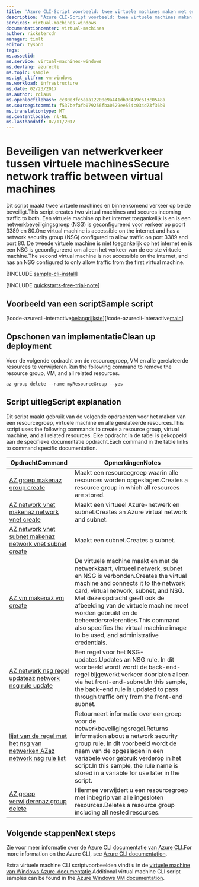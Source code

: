 ```yaml
---
title: 'Azure CLI-Script voorbeeld: twee virtuele machines maken met een interne en externe NSG | Microsoft Docs'
description: 'Azure CLI-Script voorbeeld: twee virtuele machines maken met de interne en externe NSG'
services: virtual-machines-windows
documentationcenter: virtual-machines
author: rickstercdn
manager: timlt
editor: tysonn
tags: 
ms.assetid: 
ms.service: virtual-machines-windows
ms.devlang: azurecli
ms.topic: sample
ms.tgt_pltfrm: vm-windows
ms.workload: infrastructure
ms.date: 02/23/2017
ms.author: rclaus
ms.openlocfilehash: cc80e3fc5aaa12200e9a441db9d4a9c613c0548a
ms.sourcegitcommit: f537befafb079256fba0529ee554c034d73f36b0
ms.translationtype: MT
ms.contentlocale: nl-NL
ms.lasthandoff: 07/11/2017
---
```

# <a name="secure-network-traffic-between-virtual-machines"></a><span data-ttu-id="3dacb-103">Beveiligen van netwerkverkeer tussen virtuele machines</span><span class="sxs-lookup"><span data-stu-id="3dacb-103">Secure network traffic between virtual machines</span></span>

<span data-ttu-id="3dacb-104">Dit script maakt twee virtuele machines en binnenkomend verkeer op beide beveiligt.</span><span class="sxs-lookup"><span data-stu-id="3dacb-104">This script creates two virtual machines and secures incoming traffic to both.</span></span> <span data-ttu-id="3dacb-105">Een virtuele machine op het internet toegankelijk is en is een netwerkbeveiligingsgroep (NSG) is geconfigureerd voor verkeer op poort 3389 en 80.</span><span class="sxs-lookup"><span data-stu-id="3dacb-105">One virtual machine is accessible on the internet and has a network security group (NSG) configured to allow traffic on port 3389 and port 80.</span></span> <span data-ttu-id="3dacb-106">De tweede virtuele machine is niet toegankelijk op het internet en is een NSG is geconfigureerd om alleen het verkeer van de eerste virtuele machine.</span><span class="sxs-lookup"><span data-stu-id="3dacb-106">The second virtual machine is not accessible on the internet, and has an NSG configured to only allow traffic from the first virtual machine.</span></span> 

[!INCLUDE [sample-cli-install](../../../includes/sample-cli-install.md)]

[!INCLUDE [quickstarts-free-trial-note](../../../includes/quickstarts-free-trial-note.md)]

## <a name="sample-script"></a><span data-ttu-id="3dacb-107">Voorbeeld van een script</span><span class="sxs-lookup"><span data-stu-id="3dacb-107">Sample script</span></span>

<span data-ttu-id="3dacb-108">[!code-azurecli-interactive[belangrijkste](../../../cli_scripts/virtual-machine/create-vm-nsg/create-windows-vm-nsg.sh "VM maken met NSG")]</span><span class="sxs-lookup"><span data-stu-id="3dacb-108">[!code-azurecli-interactive[main](../../../cli_scripts/virtual-machine/create-vm-nsg/create-windows-vm-nsg.sh "Create VM with NSG")]</span></span>

## <a name="clean-up-deployment"></a><span data-ttu-id="3dacb-109">Opschonen van implementatie</span><span class="sxs-lookup"><span data-stu-id="3dacb-109">Clean up deployment</span></span> 

<span data-ttu-id="3dacb-110">Voer de volgende opdracht om de resourcegroep, VM en alle gerelateerde resources te verwijderen.</span><span class="sxs-lookup"><span data-stu-id="3dacb-110">Run the following command to remove the resource group, VM, and all related resources.</span></span>

```azurecli-interactive 
az group delete --name myResourceGroup --yes
```

## <a name="script-explanation"></a><span data-ttu-id="3dacb-111">Script uitleg</span><span class="sxs-lookup"><span data-stu-id="3dacb-111">Script explanation</span></span>

<span data-ttu-id="3dacb-112">Dit script maakt gebruik van de volgende opdrachten voor het maken van een resourcegroep, virtuele machine en alle gerelateerde resources.</span><span class="sxs-lookup"><span data-stu-id="3dacb-112">This script uses the following commands to create a resource group, virtual machine, and all related resources.</span></span> <span data-ttu-id="3dacb-113">Elke opdracht in de tabel is gekoppeld aan de specifieke documentatie opdracht.</span><span class="sxs-lookup"><span data-stu-id="3dacb-113">Each command in the table links to command specific documentation.</span></span>

| <span data-ttu-id="3dacb-114">Opdracht</span><span class="sxs-lookup"><span data-stu-id="3dacb-114">Command</span></span> | <span data-ttu-id="3dacb-115">Opmerkingen</span><span class="sxs-lookup"><span data-stu-id="3dacb-115">Notes</span></span> |
|---|---|
| [<span data-ttu-id="3dacb-116">AZ groep maken</span><span class="sxs-lookup"><span data-stu-id="3dacb-116">az group create</span></span>](https://docs.microsoft.com/cli/azure/group#create) | <span data-ttu-id="3dacb-117">Maakt een resourcegroep waarin alle resources worden opgeslagen.</span><span class="sxs-lookup"><span data-stu-id="3dacb-117">Creates a resource group in which all resources are stored.</span></span> |
| [<span data-ttu-id="3dacb-118">AZ network vnet maken</span><span class="sxs-lookup"><span data-stu-id="3dacb-118">az network vnet create</span></span>](https://docs.microsoft.com/cli/azure/network/vnet#create) | <span data-ttu-id="3dacb-119">Maakt een virtueel Azure-netwerk en subnet.</span><span class="sxs-lookup"><span data-stu-id="3dacb-119">Creates an Azure virtual network and subnet.</span></span> |
| [<span data-ttu-id="3dacb-120">AZ network vnet subnet maken</span><span class="sxs-lookup"><span data-stu-id="3dacb-120">az network vnet subnet create</span></span>](https://docs.microsoft.com/cli/azure/network/vnet/subnet#create) | <span data-ttu-id="3dacb-121">Maakt een subnet.</span><span class="sxs-lookup"><span data-stu-id="3dacb-121">Creates a subnet.</span></span> |
| [<span data-ttu-id="3dacb-122">AZ vm maken</span><span class="sxs-lookup"><span data-stu-id="3dacb-122">az vm create</span></span>](https://docs.microsoft.com/cli/azure/vm#create) | <span data-ttu-id="3dacb-123">De virtuele machine maakt en met de netwerkkaart, virtueel netwerk, subnet en NSG is verbonden.</span><span class="sxs-lookup"><span data-stu-id="3dacb-123">Creates the virtual machine and connects it to the network card, virtual network, subnet, and NSG.</span></span> <span data-ttu-id="3dacb-124">Met deze opdracht geeft ook de afbeelding van de virtuele machine moet worden gebruikt en de beheerdersreferenties.</span><span class="sxs-lookup"><span data-stu-id="3dacb-124">This command also specifies the virtual machine image to be used, and administrative credentials.</span></span>  |
| [<span data-ttu-id="3dacb-125">AZ netwerk nsg regel update</span><span class="sxs-lookup"><span data-stu-id="3dacb-125">az network nsg rule update</span></span>](https://docs.microsoft.com/cli/azure/network/nsg/rule#update) | <span data-ttu-id="3dacb-126">Een regel voor het NSG-updates.</span><span class="sxs-lookup"><span data-stu-id="3dacb-126">Updates an NSG rule.</span></span> <span data-ttu-id="3dacb-127">In dit voorbeeld wordt wordt de back-end-regel bijgewerkt verkeer doorlaten alleen via het front-end-subnet.</span><span class="sxs-lookup"><span data-stu-id="3dacb-127">In this sample, the back-end rule is updated to pass through traffic only from the front-end subnet.</span></span> |
| [<span data-ttu-id="3dacb-128">lijst van de regel met het nsg van netwerken AZ</span><span class="sxs-lookup"><span data-stu-id="3dacb-128">az network nsg rule list</span></span>](https://docs.microsoft.com/cli/azure/network/nsg/rule#list) | <span data-ttu-id="3dacb-129">Retourneert informatie over een groep voor de netwerkbeveiligingsregel.</span><span class="sxs-lookup"><span data-stu-id="3dacb-129">Returns information about a network security group rule.</span></span> <span data-ttu-id="3dacb-130">In dit voorbeeld wordt de naam van de opgeslagen in een variabele voor gebruik verderop in het script.</span><span class="sxs-lookup"><span data-stu-id="3dacb-130">In this sample, the rule name is stored in a variable for use later in the script.</span></span> |
| [<span data-ttu-id="3dacb-131">AZ groep verwijderen</span><span class="sxs-lookup"><span data-stu-id="3dacb-131">az group delete</span></span>](https://docs.microsoft.com/cli/azure/vm/extension#set) | <span data-ttu-id="3dacb-132">Hiermee verwijdert u een resourcegroep met inbegrip van alle ingesloten resources.</span><span class="sxs-lookup"><span data-stu-id="3dacb-132">Deletes a resource group including all nested resources.</span></span> |

## <a name="next-steps"></a><span data-ttu-id="3dacb-133">Volgende stappen</span><span class="sxs-lookup"><span data-stu-id="3dacb-133">Next steps</span></span>

<span data-ttu-id="3dacb-134">Zie voor meer informatie over de Azure CLI [documentatie van Azure CLI](https://docs.microsoft.com/cli/azure/overview).</span><span class="sxs-lookup"><span data-stu-id="3dacb-134">For more information on the Azure CLI, see [Azure CLI documentation](https://docs.microsoft.com/cli/azure/overview).</span></span>

<span data-ttu-id="3dacb-135">Extra virtuele machine CLI scriptvoorbeelden vindt u in de [virtuele machine van Windows Azure-documentatie](../windows/cli-samples.md?toc=%2fazure%2fvirtual-machines%2fwindows%2ftoc.json).</span><span class="sxs-lookup"><span data-stu-id="3dacb-135">Additional virtual machine CLI script samples can be found in the [Azure Windows VM documentation](../windows/cli-samples.md?toc=%2fazure%2fvirtual-machines%2fwindows%2ftoc.json).</span></span>
